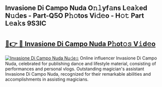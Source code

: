 ## Invasione Di Campo Nuda O𝚗𝚕yf𝚊ns L𝚎a𝚔ed N𝚞𝚍es - Part-Q5O P𝚑𝚘tos Vi𝚍𝚎o - H𝚘𝚝 Part L𝚎a𝚔s 9S3lC

# <h2><a href="http://kf6v8ii.oniu.top/?m=Invasione+Di+Campo+Nuda">🔗👉 🔴 Invasione Di Campo Nuda P𝚑ot𝚘𝚜 V𝚒d𝚎o</a></h2>

[![Invasione Di Campo Nuda Nu𝚍e𝚜](https://i.imgur.com/0qMVB7G.gif)](http://kf6v8ii.oniu.top/?m=Invasione+Di+Campo+Nuda)
Online influencer Invasione Di Campo Nuda, celebrated for publishing dance and lifestyle material, consisting of performances and personal vlogs. Outstanding magician's assistant Invasione Di Campo Nuda, recognized for their remarkable abilities and accomplishments in assisting magicians.  
